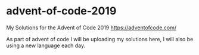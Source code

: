 # advent-of-code-2019
My Solutions for the Advent of Code 2019
https://adventofcode.com/

As part of advent of code I will be uploading my solutions here, I will also be using a new language each day. 

